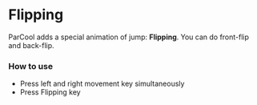 # Flipping

ParCool adds a special animation of jump: **Flipping**. You can do front-flip and back-flip.

### How to use

- Press left and right movement key simultaneously
- Press Flipping key